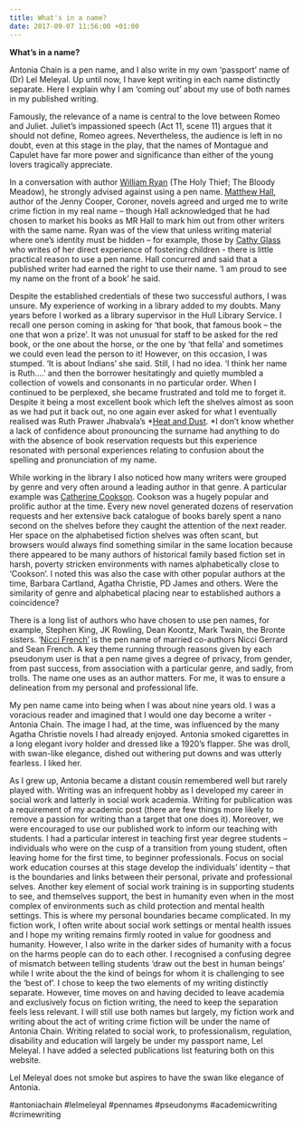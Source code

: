 ```yaml
---
title: What's in a name?
date: 2017-09-07 11:56:00 +01:00
---
```


**What’s in a name?**

Antonia Chain is a pen name, and I also write in my own ‘passport’ name of (Dr) Lel Meleyal. Up until now, I have kept writing in each name distinctly separate. Here I explain why I am ‘coming out’ about my use of both names in my published writing.

Famously, the relevance of a name is central to the love between Romeo and Juliet. Juliet’s impassioned speech (Act 11, scene 11) argues that it should not define, Romeo agrees. Nevertheless, the audience is left in no doubt, even at this stage in the play, that the names of Montague and Capulet have far more power and significance than either of the young lovers tragically appreciate.

In a conversation with author [William Ryan](https://www.william-ryan.com/about/) (The Holy Thief; The Bloody Meadow), he strongly advised against using a pen name. [Matthew Hall](http://www.m-r-hall.com/), author of the Jenny Cooper, Coroner, novels agreed and urged me to write crime fiction in my real name – though Hall acknowledged that he had chosen to market his books as MR Hall to mark him out from other writers with the same name. Ryan was of the view that unless writing material where one’s identity must be hidden – for example, those by [Cathy Glass](http://cathyglass.co.uk/) who writes of her direct experience of fostering children - there is little practical reason to use a pen name. Hall concurred and said that a published writer had earned the right to use their name. ‘I am proud to see my name on the front of a book’ he said.

Despite the established credentials of these two successful authors, I was unsure. My experience of working in a library added to my doubts. Many years before I worked as a library supervisor in the Hull Library Service. I recall one person coming in asking for ‘that book, that famous book – the one that won a prize’. It was not unusual for staff to be asked for the red book, or the one about the horse, or the one by ‘that fella’ and sometimes we could even lead the person to it! However, on this occasion, I was stumped. ‘It is about Indians’ she said. Still, I had no idea. ‘I think her name is Ruth….’ and then the borrower hesitatingly and quietly mumbled a collection of vowels and consonants in no particular order. When I continued to be perplexed, she became frustrated and told me to forget it. Despite it being a most excellent book which left the shelves almost as soon as we had put it back out, no one again ever asked for what I eventually realised was Ruth Prawer Jhabvala’s *[Heat and Dust](https://en.wikipedia.org/wiki/Heat_and_Dust). *I don’t know whether a lack of confidence about pronouncing the surname had anything to do with the absence of book reservation requests but this experience resonated with personal experiences relating to confusion about the spelling and pronunciation of my name.

While working in the library I also noticed how many writers were grouped by genre and very often around a leading author in that genre. A particular example was [Catherine Cookson](https://en.wikipedia.org/wiki/Catherine_Cookson). Cookson was a hugely popular and prolific author at the time. Every new novel generated dozens of reservation requests and her extensive back catalogue of books barely spent a nano second on the shelves before they caught the attention of the next reader. Her space on the alphabetised fiction shelves was often scant, but browsers would always find something similar in the same location because there appeared to be many authors of historical family based fiction set in harsh, poverty stricken environments with names alphabetically close to ‘Cookson’. I noted this was also the case with other popular authors at the time, Barbara Cartland, Agatha Christie, PD James and others. Were the similarity of genre and alphabetical placing near to established authors a coincidence?

There is a long list of authors who have chosen to use pen names, for example, Stephen King, JK Rowling, Dean Koontz, Mark Twain, the Bronte sisters. ‘[Nicci French’](https://www.penguin.co.uk/authors/nicci-french/21753/) is the pen name of married co-authors Nicci Gerrard and Sean French. A key theme running through reasons given by each pseudonym user is that a pen name gives a degree of privacy, from gender, from past success, from association with a particular genre, and sadly, from trolls. The name one uses as an author matters. For me, it was to ensure a delineation from my personal and professional life.

My pen name came into being when I was about nine years old. I was a voracious reader and imagined that I would one day become a writer - Antonia Chain. The image I had, at the time, was influenced by the many Agatha Christie novels I had already enjoyed. Antonia smoked cigarettes in a long elegant ivory holder and dressed like a 1920’s flapper. She was droll, with swan-like elegance, dished out withering put downs and was utterly fearless. I liked her.

As I grew up, Antonia became a distant cousin remembered well but rarely played with. Writing was an infrequent hobby as I developed my career in social work and latterly in social work academia. Writing for publication was a requirement of my academic post (there are few things more likely to remove a passion for writing than a target that one does it). Moreover, we were encouraged to use our published work to inform our teaching with students. I had a particular interest in teaching first year degree students – individuals who were on the cusp of a transition from young student, often leaving home for the first time, to beginner professionals. Focus on social work education courses at this stage develop the individuals’ identity – that is the boundaries and links between their personal, private and professional selves. Another key element of social work training is in supporting students to see, and themselves support, the best in humanity even when in the most complex of environments such as child protection and mental health settings. This is where my personal boundaries became complicated. In my fiction work, I often write about social work settings or mental health issues and I hope my writing remains firmly rooted in value for goodness and humanity. However, I also write in the darker sides of humanity with a focus on the harms people can do to each other. I recognised a confusing degree of mismatch between telling students ‘draw out the best in human beings’ while I write about the the kind of beings for whom it is challenging to see the ‘best of’. I chose to keep the two elements of my writing distinctly separate. However, time moves on and having decided to leave academia and exclusively focus on fiction writing, the need to keep the separation feels less relevant. I will still use both names but largely, my fiction work and writing about the act of writing crime fiction will be under the name of Antonia Chain. Writing related to social work, to professionalism, regulation, disability and education will largely be under my passport name, Lel Meleyal. I have added a selected publications list featuring both on this website.

Lel Meleyal does not smoke but aspires to have the swan like elegance of Antonia.

\#antoniachain #lelmeleyal #pennames #pseudonyms #academicwriting #crimewriting